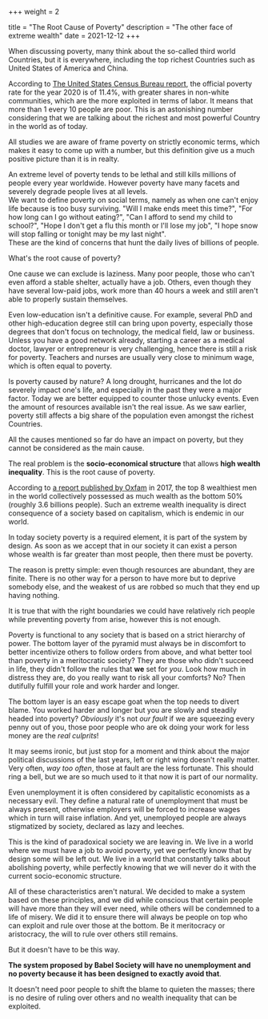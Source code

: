 +++
weight = 2

title = "The Root Cause of Poverty"
description = "The other face of extreme wealth"
date = 2021-12-12
+++

When discussing poverty, many think about the so-called third world Countries, but it is everywhere, including the top richest Countries such as United States of America and China.

According to [The United States Census Bureau report](https://www.census.gov/library/publications/2021/demo/p60-273.html), the official poverty rate for the year 2020 is of 11.4%, with greater shares in non-white communities, which are the more exploited in terms of labor. It means that more than 1 every 10 people are poor. This is an astonishing number considering that we are talking about the richest and most powerful Country in the world as of today.

All studies we are aware of frame poverty on strictly economic terms, which makes it easy to come up with a number, but this definition give us a much positive picture than it is in realty.

An extreme level of poverty tends to be lethal and still kills millions of people every year worldwide. However poverty have many facets and severely degrade people lives at all levels.  
We want to define poverty on social terms, namely as when one can't enjoy life because is too busy surviving. "Will I make ends meet this time?", "For how long can I go without eating?", "Can I afford to send my child to school?", "Hope I don't get a flu this month or I'll lose my job", "I hope snow will stop falling or tonight may be my last night".  
These are the kind of concerns that hunt the daily lives of billions of people.

What's the root cause of poverty?

One cause we can exclude is laziness. Many poor people, those who can't even afford a stable shelter, actually have a job. Others, even though they have several low-paid jobs, work more than 40 hours a week and still aren't able to properly sustain themselves.

Even low-education isn't a definitive cause. For example, several PhD and other high-education degree still can bring upon poverty, especially those degrees that don't focus on technology, the medical field, law or business. Unless you have a good network already, starting a career as a medical doctor, lawyer or entrepreneur is very challenging, hence there is still a risk for poverty. Teachers and nurses are usually very close to minimum wage, which is often equal to poverty.

Is poverty caused by nature? A long drought, hurricanes and the lot do severely impact one's life, and especially in the past they were a major factor. Today we are better equipped to counter those unlucky events. Even the amount of resources available isn't the real issue. As we saw earlier, poverty still affects a big share of the population even amongst the richest Countries.

All the causes mentioned so far do have an impact on poverty, but they cannot be considered as the main cause.

The real problem is the **socio-economical structure** that allows **high wealth inequality**. This is the root cause of poverty.

According to [a report published by Oxfam](https://policy-practice.oxfam.org/resources/an-economy-for-the-99-its-time-to-build-a-human-economy-that-benefits-everyone-620170/) in 2017, the top 8 wealthiest men in the world collectively possessed as much wealth as the bottom 50% (roughly 3.6 billions people). Such an extreme wealth inequality is direct consequence of a society based on capitalism, which is endemic in our world.

In today society poverty is a required element, it is part of the system by design. As soon as we accept that in our society it can exist a person whose wealth is far greater than most people, then there must be poverty.

The reason is pretty simple: even though resources are abundant, they are finite. There is no other way for a person to have more but to deprive somebody else, and the weakest of us are robbed so much that they end up having nothing.

It is true that with the right boundaries we could have relatively rich people while preventing poverty from arise, however this is not enough.

Poverty is functional to any society that is based on a strict hierarchy of power. The bottom layer of the pyramid must always be in discomfort to better incentivize others to follow orders from above, and what better tool than poverty in a meritocratic society? They are those who didn't succeed in life, they didn't follow the rules that **we** set for *you*. Look how much in distress they are, do you really want to risk all your comforts? No? Then dutifully fulfill your role and work harder and longer.

The bottom layer is an easy escape goat when the top needs to divert blame. You worked harder and longer but you are slowly and steadily headed into poverty? *Obviously* it's not *our fault* if we are squeezing every penny out of you, those poor people who are ok doing your work for less money are the *real culprits*!

It may seems ironic, but just stop for a moment and think about the major political discussions of the last years, left or right wing doesn't really matter. Very often, *way too often*, those at fault are the less fortunate. This should ring a bell, but we are so much used to it that now it is part of our normality.

Even unemployment it is often considered by capitalistic economists as a necessary evil. They define a natural rate of unemployment that must be always present, otherwise employers will be forced to increase wages which in turn will raise inflation. And yet, unemployed people are always stigmatized by society, declared as lazy and leeches.

This is the kind of paradoxical society we are leaving in. We live in a world where we must have a job to avoid poverty, yet we perfectly know that by design some will be left out. We live in a world that constantly talks about abolishing poverty, while perfectly knowing that we will never do it with the current socio-economic structure.

All of these characteristics aren't natural. We decided to make a system based on these principles, and we did while conscious that certain people will have more than they will ever need, while others will be condemned to a life of misery. We did it to ensure there will always be people on top who can exploit and rule over those at the bottom. Be it meritocracy or aristocracy, the will to rule over others still remains.

But it doesn't have to be this way.

**The system proposed by Babel Society will have no unemployment and no poverty because it has been designed to exactly avoid that**.

It doesn't need poor people to shift the blame to quieten the masses; there is no desire of ruling over others and no wealth inequality that can be exploited.
